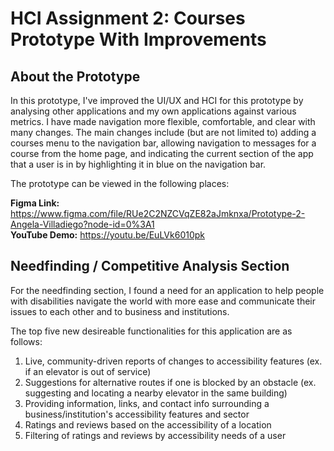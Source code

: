 # HCI Assignment 2: Courses Prototype With Improvements

## About the Prototype

In this prototype, I've improved the UI/UX and HCI for this prototype by analysing other applications and my own applications against various metrics. I have made navigation more flexible, comfortable, and clear with many changes. The main changes include (but are not limited to) adding a courses menu to the navigation bar, allowing navigation to messages for a course from the home page, and indicating the current section of the app that a user is in by highlighting it in blue on the navigation bar. 

The prototype can be viewed in the following places:

**Figma Link:** https://www.figma.com/file/RUe2C2NZCVqZE82aJmknxa/Prototype-2-Angela-Villadiego?node-id=0%3A1  
**YouTube Demo:** https://youtu.be/EuLVk6010pk

## Needfinding / Competitive Analysis Section

For the needfinding section, I found a need for an application to help people with disabilities navigate the world with more ease and communicate their issues to each other and to business and institutions.

The top five new desireable functionalities for this application are as follows:

1) Live, community-driven reports of changes to accessibility features (ex. if an elevator is out of service)
2) Suggestions for alternative routes if one is blocked by an obstacle (ex. suggesting and locating a nearby elevator in the same building)
3) Providing information, links, and contact info surrounding a business/institution's accessibility features and sector
4) Ratings and reviews based on the accessibility of a location
5) Filtering of ratings and reviews by accessibility needs of a user
